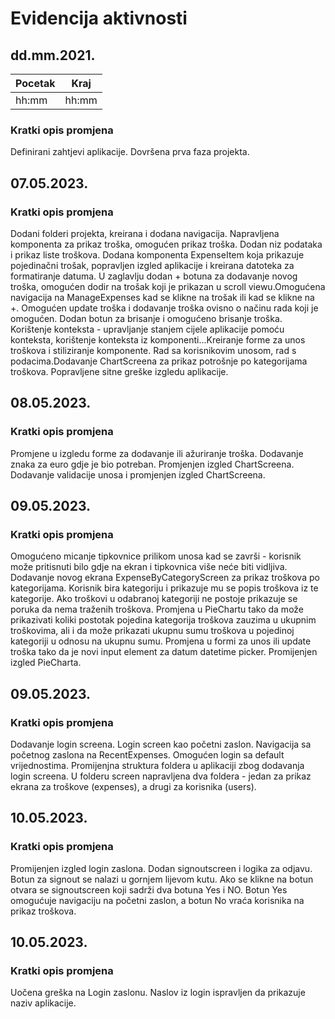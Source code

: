 # Evidencija aktivnosti
## dd.mm.2021.
Pocetak | Kraj
------- | ----
hh:mm   | hh:mm
### Kratki opis promjena
Definirani zahtjevi aplikacije.
Dovršena prva faza projekta.

## 07.05.2023.
### Kratki opis promjena
Dodani folderi projekta, kreirana i dodana navigacija. Napravljena komponenta za prikaz troška, omogućen prikaz troška. Dodan niz podataka i prikaz liste troškova. Dodana komponenta ExpenseItem koja prikazuje pojedinačni trošak, popravljen izgled aplikacije i kreirana datoteka za formatiranje datuma. U zaglavlju dodan + botuna za dodavanje novog troška, omogućen dodir na trošak koji je prikazan u scroll viewu.Omogućena navigacija na ManageExpenses kad se klikne na trošak ili kad se klikne na +. Omogućen update troška i dodavanje troška ovisno o načinu rada koji je omogućen. Dodan botun za brisanje i omogućeno brisanje troška. Korištenje konteksta - upravljanje stanjem cijele aplikacije pomoću konteksta, korištenje konteksta iz komponenti…Kreiranje forme za unos troškova i stiliziranje komponente. Rad sa korisnikovim unosom, rad s podacima.Dodavanje ChartScreena za prikaz potrošnje po kategorijama troškova. Popravljene sitne greške  izgledu aplikacije.

## 08.05.2023.
### Kratki opis promjena
Promjene u izgledu forme za dodavanje ili ažuriranje troška. Dodavanje znaka za euro gdje je bio potreban. Promjenjen izgled ChartScreena. Dodavanje validacije unosa i promjenjen izgled ChartScreena. 

## 09.05.2023.
### Kratki opis promjena
Omogućeno micanje tipkovnice prilikom unosa kad se završi - korisnik može pritisnuti bilo gdje na ekran i tipkovnica više neće biti vidljiva. Dodavanje novog ekrana ExpenseByCategoryScreen za prikaz troškova po kategorijama. Korisnik bira kategoriju i prikazuje mu se popis troškova iz te kategorije. Ako troškovi u odabranoj kategoriji ne postoje prikazuje se poruka da nema traženih troškova. Promjena u PieChartu tako da može prikazivati koliki postotak pojedina kategorija troškova zauzima u ukupnim troškovima, ali i da može prikazati ukupnu sumu troškova u pojedinoj kategoriji u odnosu na ukupnu sumu. Promjena u formi za unos ili update troška tako da je novi input element za datum datetime picker. Promijenjen izgled PieCharta. 

## 09.05.2023.
### Kratki opis promjena
Dodavanje login screena. Login screen kao početni zaslon. Navigacija sa početnog zaslona na RecentExpenses. Omogućen login sa default vrijednostima. Promijenjna struktura foldera u aplikaciji zbog dodavanja login screena. U folderu screen napravljena dva foldera - jedan za prikaz ekrana za troškove (expenses), a drugi za korisnika (users).


## 10.05.2023.
### Kratki opis promjena
Promijenjen izgled login zaslona. Dodan signoutscreen i logika za odjavu. Botun za signout se nalazi u gornjem lijevom kutu. Ako se klikne na botun otvara se signoutscreen koji sadrži dva botuna Yes i NO. Botun Yes omogućuje navigaciju na početni zaslon, a botun No vraća korisnika na prikaz troškova. 


## 10.05.2023.
### Kratki opis promjena
Uočena greška na Login zaslonu. Naslov iz login ispravljen da prikazuje naziv aplikacije.

